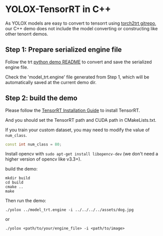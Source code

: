 # YOLOX-TensorRT in C++

As YOLOX models are easy to convert to tensorrt using [torch2trt gitrepo](https://github.com/NVIDIA-AI-IOT/torch2trt), 
our C++ demo does not include the model converting or constructing like other tenorrt demos.


## Step 1: Prepare serialized engine file

Follow the trt [python demo README](https://github.com/Megvii-BaseDetection/YOLOX/blob/main/demo/TensorRT/python/README.md) to convert and save the serialized engine file.

Check the 'model_trt.engine' file generated from Step 1, which will be automatically saved at the current demo dir.


## Step 2: build the demo

Please follow the [TensorRT Installation Guide](https://docs.nvidia.com/deeplearning/tensorrt/install-guide/index.html) to install TensorRT.

And you should set the TensorRT path and CUDA path in CMakeLists.txt.

If you train your custom dataset, you may need to modify the value of `num_class`.

```c++
const int num_class = 80;
```

Install opencv with ```sudo apt-get install libopencv-dev``` (we don't need a higher version of opencv like v3.3+). 

build the demo:

```shell
mkdir build
cd build
cmake ..
make
```

Then run the demo:

```shell
./yolox ../model_trt.engine -i ../../../../assets/dog.jpg
```

or

```shell
./yolox <path/to/your/engine_file> -i <path/to/image>
```

